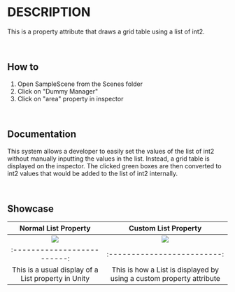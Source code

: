 # DESCRIPTION


This is a property attribute that draws a grid table using a list of int2.


<br />


## How to
1) Open SampleScene from the Scenes folder
2) Click on "Dummy Manager"
3) Click on "area" property in inspector

<br />

## Documentation


This system allows a developer to easily set the values of the list of int2 without manually inputting the values in the list. Instead, a grid table is displayed on the inspector. The clicked green boxes are then converted to int2 values that would be added to the list of int2 internally.

<br />

## Showcase


Normal List<int2> Property             |  Custom List<int2> Property
:-------------------------:|:-------------------------:
![](https://github.com/klazapp/UNITY-GridAreaAttribute/blob/main/Assets/Art/GridAreaNormal.png)  |  ![](https://github.com/klazapp/UNITY-GridAreaAttribute/blob/main/Assets/Art/GridAreaAttribute.png)  
:-------------------------:|:-------------------------:
  This is a usual display of a List property in Unity | This is how a List is displayed by using a custom property attribute


<br />
